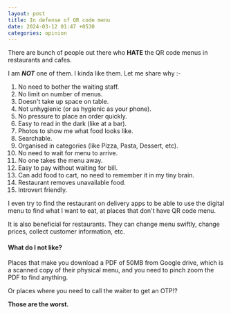 ```yaml
---
layout: post
title: In defense of QR code menu
date: 2024-03-12 01:47 +0530
categories: opinion
---
```


There are bunch of people out there who **HATE** the QR code menus in restaurants and cafes.

I am ***NOT*** one of them. I kinda like them. Let me share why :-

1. No need to bother the waiting staff.
2. No limit on number of menus.
3. Doesn't take up space on table.
4. Not unhygienic (or as hygienic as your phone).
5. No pressure to place an order quickly.
6. Easy to read in the dark (like at a bar).
7. Photos to show me what food looks like.
8. Searchable.
9. Organised in categories (like Pizza, Pasta, Dessert, etc).
10. No need to wait for menu to arrive.
11. No one takes the menu away.
12. Easy to pay without waiting for bill.
13. Can add food to cart, no need to remember it in my tiny brain.
14. Restaurant removes unavailable food.
15. Introvert friendly.

I even try to find the restaurant on delivery apps to be able to use the digital menu to find what I want to eat, at places that don't have QR code menu.

It is also beneficial for restaurants. They can change menu swiftly, change prices, collect customer information, etc.

#### **What do I not like?**

Places that make you download a PDF of 50MB from Google drive, which is a scanned copy of their physical menu, and you need to pinch zoom the PDF to find anything.

Or places where you need to call the waiter to get an OTP!?

**Those are the worst.**